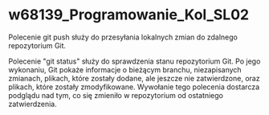 # w68139_Programowanie_Kol_SL02
Polecenie git push służy do przesyłania lokalnych zmian do zdalnego repozytorium Git.

Polecenie "git status" służy do sprawdzenia stanu repozytorium Git. Po jego wykonaniu, Git pokaże informacje o bieżącym branchu, niezapisanych zmianach, plikach, które zostały dodane, ale jeszcze nie zatwierdzone, oraz plikach, które zostały zmodyfikowane. Wywołanie tego polecenia dostarcza podglądu nad tym, co się zmieniło w repozytorium od ostatniego zatwierdzenia.